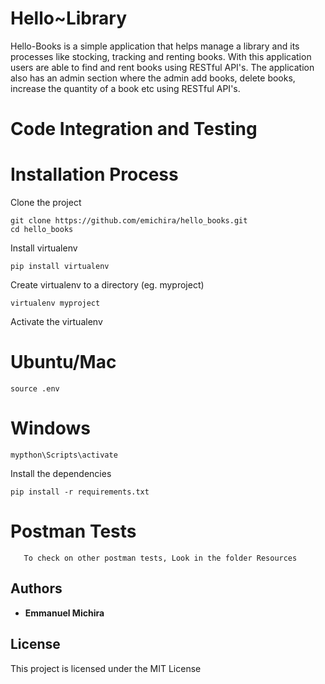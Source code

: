 # Hello~Library

Hello-Books is a simple application that helps manage a library and its processes like stocking, tracking and renting books. With this application users are able to find and rent books using RESTful API's. The application also has an admin section where the admin add books, delete books, increase the quantity of a book etc using RESTful API's.

# Code Integration and Testing

# Installation Process
Clone the project
    
    git clone https://github.com/emichira/hello_books.git
    cd hello_books
    
Install virtualenv 
    
    pip install virtualenv
    
Create virtualenv to a directory (eg. myproject)

    virtualenv myproject
    
Activate the virtualenv
  # Ubuntu/Mac
    source .env
  # Windows
    mypthon\Scripts\activate
    
Install the dependencies

    pip install -r requirements.txt

# Postman Tests
       To check on other postman tests, Look in the folder Resources

## Authors

* **Emmanuel Michira**

## License

This project is licensed under the MIT License 
